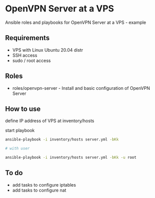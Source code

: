 # OpenVPN Server at a VPS

Ansible roles and playbooks for OpenVPN Server at a VPS - example

## Requirements

* VPS with Linux Ubuntu 20.04 distr
* SSH access
* sudo / root access

## Roles

* roles/openvpn-server - Install and basic configuration of OpenVPN Server

## How to use

define IP address of VPS at inventory/hosts

start playbook

```bash
ansible-playbook -i inventory/hosts server.yml -bKk

# with user

ansible-playbook -i inventory/hosts server.yml -bKk -u root
```

## To do

* add tasks to configure iptables
* add tasks to configure nat
